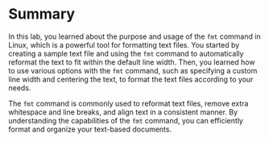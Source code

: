 # Summary

In this lab, you learned about the purpose and usage of the `fmt` command in Linux, which is a powerful tool for formatting text files. You started by creating a sample text file and using the `fmt` command to automatically reformat the text to fit within the default line width. Then, you learned how to use various options with the `fmt` command, such as specifying a custom line width and centering the text, to format the text files according to your needs.

The `fmt` command is commonly used to reformat text files, remove extra whitespace and line breaks, and align text in a consistent manner. By understanding the capabilities of the `fmt` command, you can efficiently format and organize your text-based documents.
